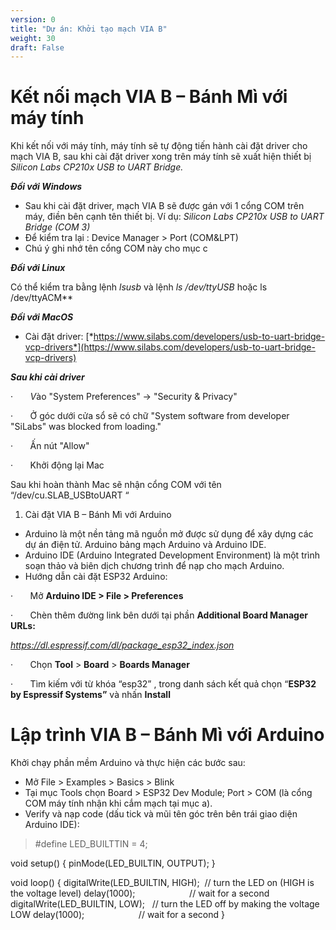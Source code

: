 ```yaml
---
version: 0
title: "Dự án: Khởi tạo mạch VIA B"
weight: 30
draft: False
---
```


# **Kết nối mạch VIA B – Bánh Mì với máy tính**

Khi kết nối với máy tính, máy tính sẽ tự động tiến hành cài đặt driver cho mạch VIA B, sau khi cài đặt driver xong trên máy tính sẽ xuất hiện thiết bị *Silicon Labs CP210x USB to UART Bridge.*

***Đối với Windows***

- Sau khi cài đặt driver, mạch VIA B sẽ được gán với 1 cổng COM trên máy, điền bên cạnh tên thiết bị. Ví dụ: *Silicon Labs CP210x USB to UART Bridge (COM 3)*
- Để kiểm tra lại : Device Manager > Port (COM&LPT)
- Chú ý ghi nhớ tên cổng COM này cho mục c

***Đối với Linux***

Có thể kiểm tra bằng lệnh *lsusb* và lệnh *ls /dev/ttyUSB* hoặc ls /dev/ttyACM**

***Đối với MacOS***

- Cài đặt driver: [*https://www.silabs.com/developers/usb-to-uart-bridge-vcp-drivers*](https://www.silabs.com/developers/usb-to-uart-bridge-vcp-drivers)

***Sau khi cài driver***

·       *V*ào "System Preferences" -> "Security & Privacy"

·       Ở góc dưới cửa sổ sẽ có chữ "System software from developer "SiLabs" was blocked from loading."

·       Ấn nút "Allow"

·       Khởi động lại Mac

Sau khi hoàn thành Mac sẽ nhận cổng COM với tên “/dev/cu.SLAB_USBtoUART “

1. Cài đặt VIA B – Bánh Mì với Arduino
- Arduino là một nền tảng mã nguồn mở được sử dụng để xây dựng các dự án điện tử. Arduino bảng mạch Arduino và Arduino IDE.
- Arduino IDE (Arduino Integrated Development Environment) là một trình soạn thảo và biên dịch chương trình để nạp cho mạch Arduino.
- Hướng dẫn cài đặt ESP32 Arduino:

·       Mở **Arduino IDE > File > Preferences**

·       Chèn thêm đường link bên dưới tại phần **Additional Board Manager URLs:**

*https://dl.espressif.com/dl/package_esp32_index.json*

·       Chọn **Tool** > **Board** > **Boards Manager**

·       Tìm kiếm với từ khóa “esp32” , trong danh sách kết quả chọn “**ESP32 by Espressif Systems”** và nhấn **Install**

# Lập trình VIA B – Bánh Mì với Arduino

Khởi chạy phần mềm Arduino và thực hiện các bước sau:

- Mở File > Examples > Basics > Blink
- Tại mục Tools chọn Board > ESP32 Dev Module; Port > COM (là cổng COM máy tính nhận khi cắm mạch tại mục a).
- Verify và nạp code (dấu tick và mũi tên góc trên bên trái giao diện Arduino IDE):

> #define LED_BUILTTIN = 4; 

void setup() {
pinMode(LED_BUILTIN, OUTPUT);
}

void loop() {
digitalWrite(LED_BUILTIN, HIGH);  // turn the LED on (HIGH is the voltage level)
delay(1000);                      // wait for a second
digitalWrite(LED_BUILTIN, LOW);   // turn the LED off by making the voltage LOW
delay(1000);                      // wait for a second
}
>
